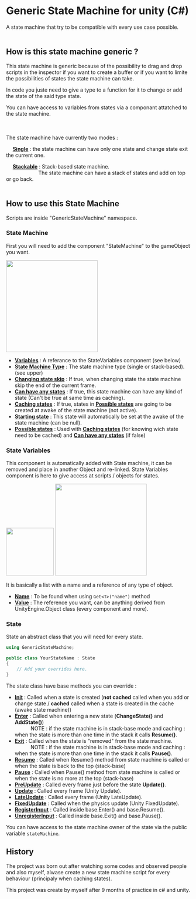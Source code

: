 # Generic State Machine for unity (C#)

A state machine that try to be compatible with every use case possible.
<br> </br>
## How is this state machine generic ?

This state machine is generic because of the possibility to drag and drop scripts in the inspector if you want to create a buffer or if you want to limite the possibilities of states the state machine can take.

In code you juste need to give a  type to a function for it to change or add the state of the said type state.

You can have access to variables from states via a componant attatched to the state machine.

<br> </br>
The state machine have currently two modes :  

&emsp; <ins>**Single**</ins> : the state machine can have only one state and change state exit the current one.  

&emsp; <ins>**Stackable**</ins> : Stack-based state machine.   
&emsp;&emsp;&emsp;&emsp;&emsp;&emsp;
The state machine can have a stack of states and add on top or go back.
<br> </br>
## How to use this State Machine

Scripts are inside "GenericStateMachine" namespace.

### State Machine
First you will need to add the component "StateMachine" to the gameObject you want.  

<img src="https://github.com/Tama-sama/Unity-GenericStateMachine/blob/Description/Docs/StateMachine.PNG" height="250">  

- <ins>**Variables**</ins> : A referance to the StateVariables component (see below) 
- <ins>**State Machine Type**</ins> : The state machine type (single or stack-based). (see upper)
- <ins>**Changing state skip**</ins> : If true, when changing state the state machine skip the end of the current frame.
- <ins>**Can have any states**</ins> : If true, this state machine can have any kind of state (Can't be true at same time as caching).
- <ins>**Caching states**</ins> : If true, states in <ins>**Possible states**</ins> are going to be created at awake of the state machine (not active).
- <ins>**Starting state**</ins> : This state will automatically be set at the awake of the state machine (can be null).
- <ins>**Possible states**</ins> : Used with <ins>**Caching states**</ins> (for knowing wich state need to be cached) and <ins>**Can have any states**</ins> (if false)

### State Variables
This component is automatically added with State machine, it can be removed and place in another Object and re-linked.
State Variables component is here to give access at scripts / objects for states.

<img src="https://github.com/Tama-sama/Unity-GenericStateMachine/blob/Description/Docs/StateVariables.PNG" height="130"> <!-- -->
<img src="https://github.com/Tama-sama/Unity-GenericStateMachine/blob/Description/Docs/Set_StateVariable.gif" height="250">  


It is basically a list with a name and a reference of any type of object.
- <ins>**Name**</ins> : To be found when using `Get<T>("name")` method 
- <ins>**Value**</ins> : The reference you want, can be anything derived from UnityEngine.Object class (every component and more).
 
### State
State an abstract class that you will need for every state.

```c#
using GenericStateMachine;

public class YourStateName : State
{
    // Add your overrides here.
}

```

The state class have base methods you can override : 
- <ins>**Init**</ins> : Called when a state is created (**not cached** called when you add or change state / **cached** called when a state is created in the cache (awake state machine))
- <ins>**Enter**</ins> : Called when entering a new state (**ChangeState()** and **AddState()**)  
&emsp;&emsp;&ensp;&nbsp;
NOTE : if the state machine is in stack-base mode and caching : when the state is more than one time in the stack it calls **Resume()**.
- <ins>**Exit**</ins> : Called when the state is "removed" from the state machine.  
&emsp;&emsp;&ensp;&nbsp;
NOTE : if the state machine is in stack-base mode and caching : when the state is more than one time in the stack it calls **Pause()**.
- <ins>**Resume**</ins> : Called when Resume() method from state machine is called or when the state is back to the top (stack-base)
- <ins>**Pause**</ins> : Called when Pause() method from state machine is called or when the state is no more at the top (stack-base)
- <ins>**PreUpdate**</ins> : Called every frame just before the state **Update()**.
- <ins>**Update**</ins> : Called every frame (Unity Update).
- <ins>**LateUpdate**</ins> : Called every frame (Unity LateUpdate).
- <ins>**FixedUpdate**</ins> : Called when the physics update (Unity FixedUpdate).
- <ins>**RegisterInput**</ins> : Called inside base.Enter() and base.Resume().
- <ins>**UnregisterInput**</ins> : Called inside base.Exit() and base.Pause().

You can have access to the state machine owner of the state via the public variable `stateMachine`.

## History

The project was born out after watching some codes and observed people and also myself, alwase create a new state machine script for every behaviour (principaly when caching states).

This project was create by myself after 9 months of practice in c# and unity.
